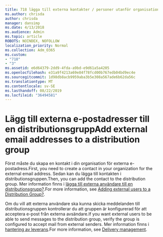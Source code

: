 ```yaml
---
title: 718 lägga till externa kontakter / personer utanför organisationen till en distributionslista.
ms.author: chrisda
author: chrisda
manager: dansimp
ms.date: 4/13/2018
ms.audience: Admin
ms.topic: article
ROBOTS: NOINDEX, NOFOLLOW
localization_priority: Normal
ms.collection: Adm_O365
ms.custom:
- "718"
- "3"
ms.assetid: e6d64379-2dd9-4fda-a9bd-e9d61a5a4205
ms.openlocfilehash: e31a9f4213a69e84f78fcd00b767edb04bd9ec4e
ms.sourcegitcommit: 1d98db8acb9959aba3b5e308a567ade6b62da56c
ms.translationtype: MT
ms.contentlocale: sv-SE
ms.lasthandoff: 08/22/2019
ms.locfileid: "36494581"
---
```

# <a name="add-external-email-addresses-to-a-distribution-group"></a><span data-ttu-id="673d0-102">Lägg till externa e-postadresser till en distributionsgrupp</span><span class="sxs-lookup"><span data-stu-id="673d0-102">Add external email addresses to a distribution group</span></span>

<span data-ttu-id="673d0-103">Först måste du skapa en kontakt i din organisation för externa e-postadress.</span><span class="sxs-lookup"><span data-stu-id="673d0-103">First, you need to create a contact in your organization for the external email address.</span></span> <span data-ttu-id="673d0-104">Sedan kan du lägga till kontakten i distributionsgruppen.</span><span class="sxs-lookup"><span data-stu-id="673d0-104">Then, you can add the contact to the distribution group.</span></span> <span data-ttu-id="673d0-105">Mer information finns i [lägga till externa användare till en distributionsgrupp?](https://support.office.com/client/caa0f310-0bb7-48e3-8ad2-cb358b53bbba).</span><span class="sxs-lookup"><span data-stu-id="673d0-105">For more information, see [Adding external users to a Distribution Group?](https://support.office.com/client/caa0f310-0bb7-48e3-8ad2-cb358b53bbba).</span></span>

<span data-ttu-id="673d0-106">Om du vill att externa användare ska kunna skicka meddelanden till distributionsgruppen kontrollerar du att gruppen är konfigurerad för att acceptera e-post från externa avsändare.</span><span class="sxs-lookup"><span data-stu-id="673d0-106">If you want external users to be able to send messages to the distribution group, verify the group is configured to accept mail from external senders.</span></span> <span data-ttu-id="673d0-107">Mer information finns i [hantering av leverans](https://technet.microsoft.com/library/bb124513.aspx#deliverymanagement).</span><span class="sxs-lookup"><span data-stu-id="673d0-107">For more information, see [Delivery management](https://technet.microsoft.com/library/bb124513.aspx#deliverymanagement).</span></span>
